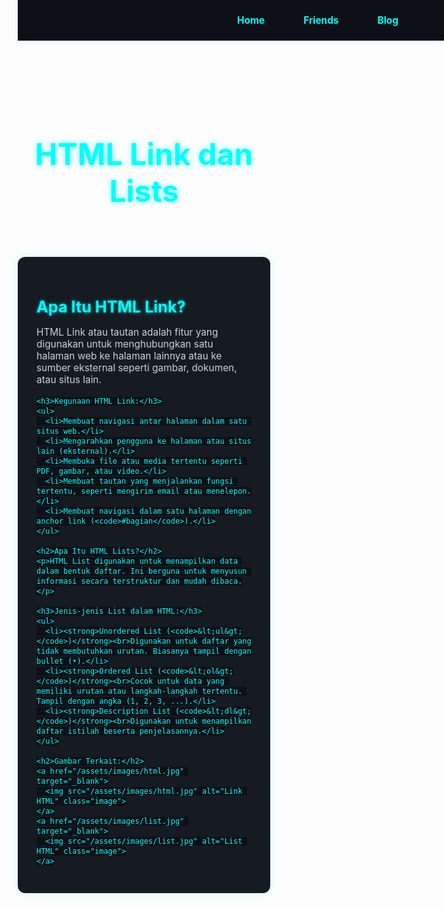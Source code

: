 <html lang="id">
<head>
  <meta charset="UTF-8" />
  <meta name="viewport" content="width=device-width, initial-scale=1.0"/>
  <title>HTML Link dan Lists</title>
  <style>
    * {
      margin: 0;
      padding: 0;
      box-sizing: border-box;
    }

    body {
      font-family: 'Segoe UI', sans-serif;
      background-color: #0d1117;
      color: #e6f1ff;
      line-height: 1.6;
    }

    nav {
      display: flex;
      justify-content: center;
      gap: 30px;
      padding: 15px 0;
      background-color: #0d1117;
      box-shadow: 0 0 10px #00ffff33;
      position: fixed;
      width: 100%;
      top: 0;
      z-index: 10;
    }

    nav a {
      color: #00ffff;
      text-decoration: none;
      font-weight: bold;
      font-size: 1.1em;
      padding: 8px 16px;
      border-radius: 30px;
      transition: background 0.3s, box-shadow 0.3s;
    }

    nav a:hover {
      background-color: #00ffff11;
      box-shadow: 0 0 10px #00ffff;
    }

    header {
      text-align: center;
      padding: 100px 20px 20px; /* Tambahkan padding-top ekstra karena nav di-fixed */
    }

    header h1 {
      font-size: 3rem;
      color: #00ffff;
      text-shadow: 0 0 10px #00ffff88;
    }

    .content {
      max-width: 900px;
      margin: 30px auto;
      background-color: #161b22;
      padding: 30px;
      border-radius: 12px;
      box-shadow: 0 0 15px #00ffff33;
    }

    h2 {
      color: #00ffff;
      font-size: 1.8em;
      margin-bottom: 10px;
      text-shadow: 0 0 5px #00ffffaa;
    }

    p {
      font-size: 1.1em;
      margin-bottom: 16px;
      color: #c9d1d9;
    }

    ul, ol {
      padding-left: 25px;
      margin-bottom: 16px;
    }

    ul li, ol li {
      margin-bottom: 12px;
      font-size: 1.05em;
      color: #e6f1ff;
    }

    strong {
      color: #00ffff;
    }

    code {
      background-color: #0d1117;
      color: #00ffff;
      padding: 2px 6px;
      border-radius: 4px;
      font-family: Consolas, monospace;
    }

    .image {
      width: 100%;
      max-width: 400px;
      height: auto;
      border-radius: 10px;
      margin: 25px auto;
      display: block;
      box-shadow: 0 0 10px #00ffff44;
    }

    @media (max-width: 768px) {
      header h1 {
        font-size: 2.2rem;
      }

      nav {
        flex-direction: column;
        gap: 10px;
      }
    }
  </style>
</head>
<body>

  <!-- Navbar di paling atas -->
  <nav>
    <a href="/">Home</a>
    <a href="/friends.html">Friends</a>
    <a href="/blog.html">Blog</a>
  </nav>

  <!-- Header -->
  <header>
    <h1>HTML Link dan Lists</h1>
  </header>

  <!-- Konten -->
  <section class="content">
    <h2>Apa Itu HTML Link?</h2>
    <p>HTML Link atau tautan adalah fitur yang digunakan untuk menghubungkan satu halaman web ke halaman lainnya atau ke sumber eksternal seperti gambar, dokumen, atau situs lain.</p>

    <h3>Kegunaan HTML Link:</h3>
    <ul>
      <li>Membuat navigasi antar halaman dalam satu situs web.</li>
      <li>Mengarahkan pengguna ke halaman atau situs lain (eksternal).</li>
      <li>Membuka file atau media tertentu seperti PDF, gambar, atau video.</li>
      <li>Membuat tautan yang menjalankan fungsi tertentu, seperti mengirim email atau menelepon.</li>
      <li>Membuat navigasi dalam satu halaman dengan anchor link (<code>#bagian</code>).</li>
    </ul>

    <h2>Apa Itu HTML Lists?</h2>
    <p>HTML List digunakan untuk menampilkan data dalam bentuk daftar. Ini berguna untuk menyusun informasi secara terstruktur dan mudah dibaca.</p>

    <h3>Jenis-jenis List dalam HTML:</h3>
    <ul>
      <li><strong>Unordered List (<code>&lt;ul&gt;</code>)</strong><br>Digunakan untuk daftar yang tidak membutuhkan urutan. Biasanya tampil dengan bullet (•).</li>
      <li><strong>Ordered List (<code>&lt;ol&gt;</code>)</strong><br>Cocok untuk data yang memiliki urutan atau langkah-langkah tertentu. Tampil dengan angka (1, 2, 3, ...).</li>
      <li><strong>Description List (<code>&lt;dl&gt;</code>)</strong><br>Digunakan untuk menampilkan daftar istilah beserta penjelasannya.</li>
    </ul>

    <h2>Gambar Terkait:</h2>
    <a href="/assets/images/html.jpg" target="_blank">
      <img src="/assets/images/html.jpg" alt="Link HTML" class="image">
    </a>
    <a href="/assets/images/list.jpg" target="_blank">
      <img src="/assets/images/list.jpg" alt="List HTML" class="image">
    </a>
  </section>

</body>
</html>

